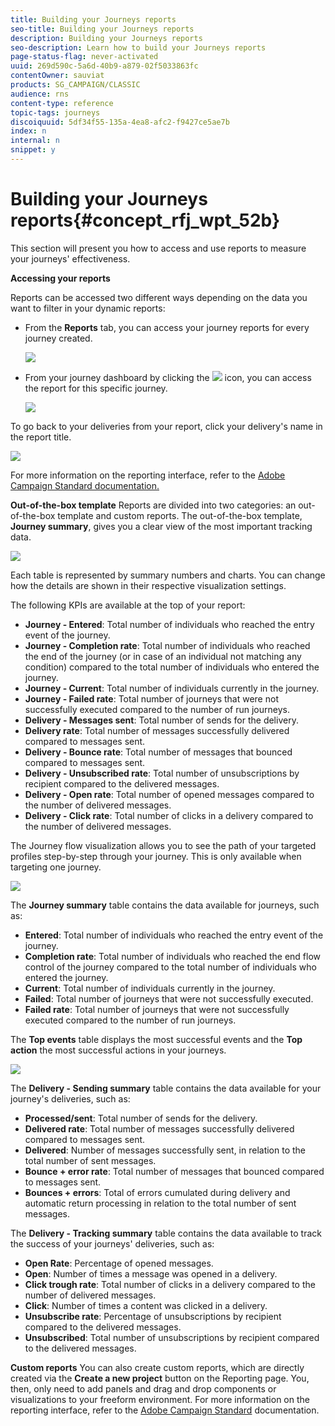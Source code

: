 ```yaml
---
title: Building your Journeys reports
seo-title: Building your Journeys reports
description: Building your Journeys reports
seo-description: Learn how to build your Journeys reports
page-status-flag: never-activated
uuid: 269d590c-5a6d-40b9-a879-02f5033863fc
contentOwner: sauviat
products: SG_CAMPAIGN/CLASSIC
audience: rns
content-type: reference
topic-tags: journeys
discoiquuid: 5df34f55-135a-4ea8-afc2-f9427ce5ae7b
index: n
internal: n
snippet: y
---
```



# Building your Journeys reports{#concept_rfj_wpt_52b}

This section will present you how to access and use reports to measure your journeys' effectiveness.

**Accessing your reports**

Reports can be accessed two different ways depending on the data you want to filter in your dynamic reports:

* From the **Reports** tab, you can access your journey reports for every journey created. 

    ![](../assets/dynamic_report_journey.png)

* From your journey dashboard by clicking the ![](../assets/report_icon.png) icon, you can access the report for this specific journey. 

    ![](../assets/dynamic_report_journey_2.png)

To go back to your deliveries from your report, click your delivery's name in the report title.

 ![](../assets/dynamic_report_journey_9.png)

For more information on the reporting interface, refer to the [Adobe Campaign Standard documentation.](https://helpx.adobe.com/campaign/standard/reporting/using/reporting-interface.html)

**Out-of-the-box template**
Reports are divided into two categories: an out-of-the-box template and custom reports.
The out-of-the-box template, **Journey summary**, gives you a clear view of the most important tracking data.

 ![](../assets/dynamic_report_journey_8.png)

Each table is represented by summary numbers and charts. You can change how the details are shown in their respective visualization settings.

 The following KPIs are available at the top of your report:
* **Journey - Entered**: Total number of individuals who reached the entry event of the journey.
* **Journey - Completion rate**: Total number of individuals who reached the end of the journey (or in case of an individual not matching any condition) compared to the total number of individuals who entered the journey.
* **Journey - Current**: Total number of individuals currently in the journey.
* **Journey - Failed rate**: Total number of journeys that were not successfully executed compared to the number of run journeys.
* **Delivery - Messages sent**: Total number of sends for the delivery.
* **Delivery rate**: Total number of messages successfully delivered compared to messages sent.
* **Delivery - Bounce rate**: Total number of messages that bounced compared to messages sent.
* **Delivery - Unsubscribed rate**: Total number of unsubscriptions by recipient compared to the delivered messages.
* **Delivery - Open rate**: Total number of opened messages compared to the number of delivered messages.
* **Delivery - Click rate**: Total number of clicks in a delivery compared to the number of delivered messages.

The Journey flow visualization allows you to see the path of your targeted profiles step-by-step through your journey. This is only available when targeting one journey.

 ![](../assets/dynamic_report_journey_10.png)

The **Journey summary** table contains the data available for journeys, such as:

* **Entered**: Total number of individuals who reached the entry event of the journey.
* **Completion rate**: Total number of individuals who reached the end flow control of the journey compared to the total number of individuals who entered the journey.
* **Current**: Total number of individuals currently in the journey.
* **Failed**: Total number of journeys that were not successfully executed.
* **Failed rate**: Total number of journeys that were not successfully executed compared to the number of run journeys.

The **Top events** table displays the most successful events and the **Top action** the most successful actions in your journeys.

 ![](../assets/dynamic_report_journey_11.png)

The **Delivery - Sending summary** table contains the data available for your journey's deliveries, such as:

* **Processed/sent**: Total number of sends for the delivery.
* **Delivered rate**: Total number of messages successfully delivered compared to messages sent.
* **Delivered**: Number of messages successfully sent, in relation to the total number of sent messages.
* **Bounce + error rate**: Total number of messages that bounced compared to messages sent.
* **Bounces + errors**: Total of errors cumulated during delivery and automatic return processing in relation to the total number of sent messages.

The **Delivery - Tracking summary** table contains the data available to track the success of your journeys' deliveries, such as:

* **Open Rate**: Percentage of opened messages.
* **Open**: Number of times a message was opened in a delivery.
* **Click trough rate**: Total number of clicks in a delivery compared to the number of delivered messages.
* **Click**: Number of times a content was clicked in a delivery.
* **Unsubscribe rate**: Percentage of unsubscriptions by recipient compared to the delivered messages.
* **Unsubscribed**: Total number of unsubscriptions by recipient compared to the delivered messages.

**Custom reports**
You can also create custom reports, which are directly created via the **Create a new project** button on the Reporting page. You, then, only need to add panels and drag and drop components or visualizations to your freeform environment. For more information on the reporting interface, refer to the [Adobe Campaign Standard](https://helpx.adobe.com/campaign/standard/reporting/using/reporting-interface.html) documentation.
